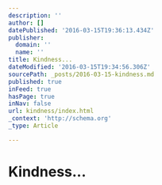 ```yaml
---
description: ''
author: []
datePublished: '2016-03-15T19:36:13.434Z'
publisher:
  domain: ''
  name: ''
title: Kindness...
dateModified: '2016-03-15T19:34:56.306Z'
sourcePath: _posts/2016-03-15-kindness.md
published: true
inFeed: true
hasPage: true
inNav: false
url: kindness/index.html
_context: 'http://schema.org'
_type: Article

---
```

# Kindness...